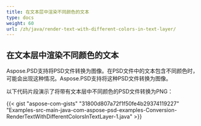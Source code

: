 ```yaml
---
title: 在文本层中渲染不同颜色的文本
type: docs
weight: 60
url: /zh/java/render-text-with-different-colors-in-text-layer/
---
```


## **在文本层中渲染不同颜色的文本**
Aspose.PSD支持将PSD文件转换为图像。在PSD文件中的文本包含不同颜色时，可能会出现这种情况。Aspose.PSD支持将这种PSD文件转换为图像。

以下代码片段演示了将带有文本层中不同颜色的PSD文件转换为PNG：

{{< gist "aspose-com-gists" "31800d807a72f1f50fe4b29374119227" "Examples-src-main-java-com-aspose-psd-examples-Conversion-RenderTextWithDifferentColorsInTextLayer-1.java" >}}
